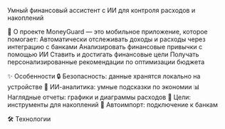 Умный финансовый ассистент с ИИ для контроля расходов и накоплений



📌 О проекте
MoneyGuard — это мобильное приложение, которое помогает:
Автоматически отслеживать доходы и расходы через интеграцию с банками
Анализировать финансовые привычки с помощью ИИ
Ставить и достигать финансовые цели
Получать персонализированные рекомендации по оптимизации бюджета

✨ Особенности
🔒 Безопасность: данные хранятся локально на устройстве
🤖 ИИ-аналитика: умные подсказки по экономии
📊 Наглядные отчеты: графики и диаграммы расходов
🎯 Цели: инструменты для накоплений
🔄 Автоимпорт: подключение к банкам

🛠 Технологии
